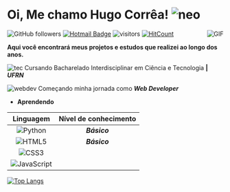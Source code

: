 # Oi, Me chamo Hugo Corrêa! ![neo](https://img.icons8.com/color/48/000000/neo.png) 


![GitHub followers](https://img.shields.io/github/followers/hugocorreaa?label=Follow&style=social)
[![Hotmail Badge](https://img.shields.io/badge/-Hotmail-0078D4?style=flat-square&logo=microsoft-outlook&logoColor=white&link=mailto:luizcarlos_abbott@hotmail.com)](mailto:hugodemorais@live.com)
![visitors](https://visitor-badge.glitch.me/badge?page_id=hugocorreaa.hugocorreaa)
[![HitCount](http://hits.dwyl.com/hugocorreaa/{project}.svg)](http://hits.dwyl.com/hugocorreaa/{project})
<img align="right" alt="GIF" src="https://media.giphy.com/media/13HgwGsXF0aiGY/giphy.gif" />

**Aqui você encontrará meus projetos e estudos que realizei ao longo dos anos.**


![tec](https://img.icons8.com/color/30/000000/satellites.png) Cursando Bacharelado Interdisciplinar em Ciência e Tecnologia **| _UFRN_**

![webdev](https://img.icons8.com/carbon-copy/30/000000/developer.png) Começando minha jornada como **_Web Developer_**
 

- **Aprendendo**

|Linguagem  |  Nível de conhecimento  |
|   :---:      |    :---:     |
|![Python](https://img.icons8.com/color/29/000000/python.png) | _**Básico**_
|![HTML5](https://icongr.am/devicon/html5-original-wordmark.svg?size=29&color=currentColor) | _**Básico**_
|![CSS3](https://icongr.am/devicon/css3-original-wordmark.svg?size=29&color=currentColor) |
|![JavaScript](https://icongr.am/devicon/javascript-original.svg?size=29&color=currentColor) |


[![Top Langs](https://github-readme-stats.vercel.app/api/top-langs/?username=Hugocorreaa&layout=compact)](https://github.com/anuraghazra/github-readme-stats)


